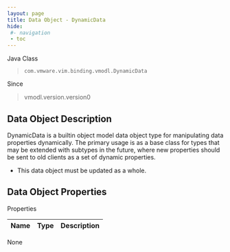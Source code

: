 ```yaml
---
layout: page
title: Data Object - DynamicData
hide:
 #- navigation
 - toc
---
```


  
  
  



Java Class  
> `com.vmware.vim.binding.vmodl.DynamicData`

Since  
> vmodl.version.version0


## Data Object Description 

DynamicData is a builtin object model data object type for manipulating data properties dynamically. The primary usage is as a base class for types that may be extended with subtypes in the future, where new properties should be sent to old clients as a set of dynamic properties. 

  * This data object must be updated as a whole.



## Data Object Properties

Properties

Name |  Type |  Description   
---|---|---  
None  
  
  

  
  
